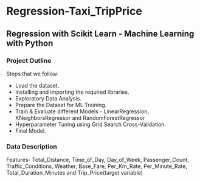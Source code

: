# Regression-Taxi_TripPrice
## Regression with Scikit Learn - Machine Learning with Python

### Project Outline
Steps that we follow:
- Load the dataset.
- Installing and importing the required libraries.
- Exploratory Data Analysis.
- Prepare the Dataset for ML Training.
- Train & Evaluate different Models - LinearRegression, KNeighborsRegressor and RandomForestRegressor
- Hyperparameter Tuning using Grid Search Cross-Validation.
- Final Model.

### Data Description
Features- Total_Distance, Time_of_Day, Day_of_Week, Passenger_Count, Traffic_Conditions, Weather, Base_Fare, Per_Km_Rate, Per_Minute_Rate, Total_Duration_Minutes and Trip_Price(target variable)
